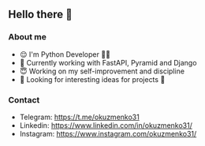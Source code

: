## Hello there 👋

### About me

* 😌 I'm Python Developer 👨‍💻
* 🌱 Currently working with FastAPI, Pyramid and Django
* 😇 Working on my self-improvement and discipline
* 👀 Looking for interesting ideas for projects 💼

### Contact
* Telegram: https://t.me/okuzmenko31
* Linkedin: https://www.linkedin.com/in/okuzmenko31/
* Instagram: https://www.instagram.com/okuzmenko31/